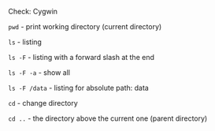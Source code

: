Check: Cygwin

`pwd` -  print working directory (current directory)

`ls` - listing 

`ls -F` - listing with a forward slash at the end

`ls -F -a` - show all

`ls -F /data` - listing for absolute path: data

`cd` - change directory

`cd ..` - the directory above the current one (parent directory)


